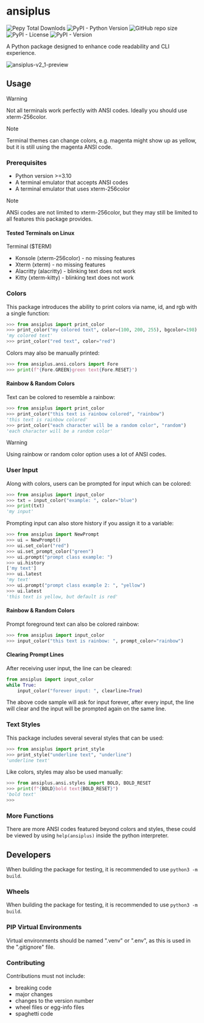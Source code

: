 # ansiplus
![Pepy Total Downlods](https://img.shields.io/pepy/dt/ansiplus?color=blue)
![PyPI - Python Version](https://img.shields.io/pypi/pyversions/ansiplus)
![GitHub repo size](https://img.shields.io/github/repo-size/xyzpw/ansiplus)
![PyPI - License](https://img.shields.io/pypi/l/ansiplus)
![PyPI - Version](https://img.shields.io/pypi/v/ansiplus)

A Python package designed to enhance code readability and CLI experience.

![ansiplus-v2_1-preview](https://github.com/xyzpw/ansiplus/assets/76017734/4078141f-578e-443c-aec9-d08110f5f5e9)


## Usage
> [!WARNING]
> Not all terminals work perfectly with ANSI codes.
> Ideally you should use xterm-256color.

> [!NOTE]
> Terminal themes can change colors, e.g. magenta might show up as yellow, but it is still using the magenta ANSI code.

### Prerequisites
- Python version >=3.10
- A terminal emulator that accepts ANSI codes
- A terminal emulator that uses xterm-256color

> [!NOTE]
> ANSi codes are not limited to xterm-256color, but they may still be limited to all features this package provides.

#### Tested Terminals on Linux
Terminal ($TERM)
- Konsole (xterm-256color) - no missing features
- Xterm (xterm) - no missing features
- Alacritty (alacritty) - blinking text does not work
- Kitty (xterm-kitty) - blinking text does not work

### Colors
This package introduces the ability to print colors via name, id, and rgb with a single function:
```python
>>> from ansiplus import print_color
>>> print_color("my colored text", color=(100, 200, 255), bgcolor=198)
'my colored text'
>>> print_color("red text", color="red")
```

Colors may also be manually printed:
```python
>>> from ansiplus.ansi.colors import Fore
>>> print(f"{Fore.GREEN}green text{Fore.RESET}")
```

#### Rainbow & Random Colors
Text can be colored to resemble a rainbow:
```python
>>> from ansiplus import print_color
>>> print_color("this text is rainbow colored", "rainbow")
'this text is rainbow colored'
>>> print_color("each character will be a random color", "random")
'each character will be a random color'
```

> [!WARNING]
> Using rainbow or random color option uses a lot of ANSI codes.

### User Input
Along with colors, users can be prompted for input which can be colored:
```python
>>> from ansiplus import input_color
>>> txt = input_color("example: ", color="blue")
>>> print(txt)
'my input'
```

Prompting input can also store history if you assign it to a variable:
```python
>>> from ansiplus import NewPrompt
>>> ui = NewPrompt()
>>> ui.set_color("red")
>>> ui.set_prompt_color("green")
>>> ui.prompt("prompt class example: ")
>>> ui.history
['my text']
>>> ui.latest
'my text'
>>> ui.prompt("prompt class example 2: ", "yellow")
>>> ui.latest
'this text is yellow, but default is red'
```

#### Rainbow & Random Colors
Prompt foreground text can also be colored rainbow:
```python
>>> from ansiplus import input_color
>>> input_color("this text is rainbow: ", prompt_color="rainbow")
```

#### Clearing Prompt Lines
After receiving user input, the line can be cleared:
```python
from ansiplus import input_color
while True:
    input_color("forever input: ", clearline=True)
```
The above code sample will ask for input forever, after every input, the line will clear and the input will be prompted again on the same line.

### Text Styles
This package includes several several styles that can be used:
```python
>>> from ansiplus import print_style
>>> print_style("underline text", "underline")
'underline text'
```

Like colors, styles may also be used manually:
```python
>>> from ansiplus.ansi.styles import BOLD, BOLD_RESET
>>> print(f"{BOLD}bold text{BOLD_RESET}")
'bold text'
>>>
```

### More Functions
There are more ANSI codes featured beyond colors and styles, these could be viewed by using `help(ansiplus)` inside the python interpreter.

## Developers
When building the package for testing, it is recommended to use `python3 -m build`.
### Wheels
When building the package for testing, it is recommended to use `python3 -m build`.
### PIP Virtual Environments
Virtual environments should be named ".venv" or ".env", as this is used in the ".gitignore" file.

### Contributing
Contributions must not include:
- breaking code
- major changes
- changes to the version number
- wheel files or egg-info files
- spaghetti code
